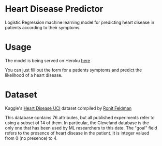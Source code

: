 # Heart Disease Predictor

Logistic Regression machine learning model for predicting heart disease in patients according to their symptoms.

# Usage
The model is being served on Heroku [here](http://itc-heart-disease-predictor.herokuapp.com/)

You can just fill out the form for a patients symptoms and predict the likelihood of a heart disease.

# Dataset
Kaggle's [Heart Disease UCI](https://www.kaggle.com/ronitf/heart-disease-uci) dataset compiled by [Ronit Feldman](https://www.linkedin.com/in/ronit-feldman-a05198118/)

This database contains 76 attributes, but all published experiments refer to using a subset of 14 of them. In particular, the Cleveland database is the only one that has been used by ML researchers to
this date. The "goal" field refers to the presence of heart disease in the patient. It is integer valued from 0 (no presence) to 4.
